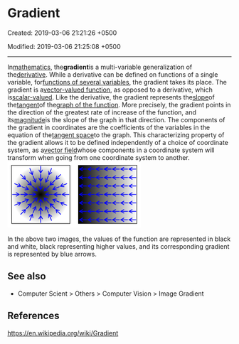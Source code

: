 # Gradient

Created: 2019-03-06 21:21:26 +0500

Modified: 2019-03-06 21:25:08 +0500

---

In[mathematics](https://en.wikipedia.org/wiki/Mathematics), the**gradient**is a multi-variable generalization of the[derivative](https://en.wikipedia.org/wiki/Derivative). While a derivative can be defined on functions of a single variable, for[functions of several variables](https://en.wikipedia.org/wiki/Function_of_several_variables), the gradient takes its place. The gradient is a[vector-valued function](https://en.wikipedia.org/wiki/Vector-valued_function), as opposed to a derivative, which is[scalar-valued](https://en.wikipedia.org/wiki/Scalar-valued_function).
Like the derivative, the gradient represents the[slope](https://en.wikipedia.org/wiki/Slope)of the[tangent](https://en.wikipedia.org/wiki/Tangent)of the[graph of the function](https://en.wikipedia.org/wiki/Graph_of_a_function). More precisely, the gradient points in the direction of the greatest rate of increase of the function, and its[magnitude](https://en.wikipedia.org/wiki/Magnitude_(mathematics))is the slope of the graph in that direction. The components of the gradient in coordinates are the coefficients of the variables in the equation of the[tangent space](https://en.wikipedia.org/wiki/Tangent_space)to the graph. This characterizing property of the gradient allows it to be defined independently of a choice of coordinate system, as a[vector field](https://en.wikipedia.org/wiki/Vector_field)whose components in a coordinate system will transform when going from one coordinate system to another.
![tttttt ](media/Gradient-image1.png)

In the above two images, the values of the function are represented in black and white, black representing higher values, and its corresponding gradient is represented by blue arrows.
## See also
-   Computer Scient > Others > Computer Vision > Image Gradient
## References

<https://en.wikipedia.org/wiki/Gradient>

